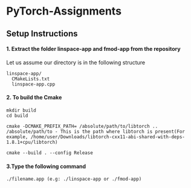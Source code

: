 # PyTorch-Assignments

## Setup Instructions
#### 1. Extract the folder linspace-app and fmod-app from the repository
Let us assume our directory is in the following structure
 ```
 linspace-app/
   CMakeLists.txt
   linspace-app.cpp
 ```
#### 2. To build the Cmake
``` 
mkdir build
cd build
```
```
cmake -DCMAKE_PREFIX_PATH= /absolute/path/to/libtorch ..
/absolute/path/to - This is the path where libtorch is present(For example, /home/user/Downloads/libtorch-cxx11-abi-shared-with-deps-1.8.1+cpu/libtorch)
```


```
cmake --build . --config Release
```
#### 3.Type the following command
```
./filename.app (e.g: ./linspace-app or ./fmod-app)

```
